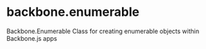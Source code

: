 # backbone.enumerable
Backbone.Enumerable Class for creating enumerable objects within Backbone.js apps
